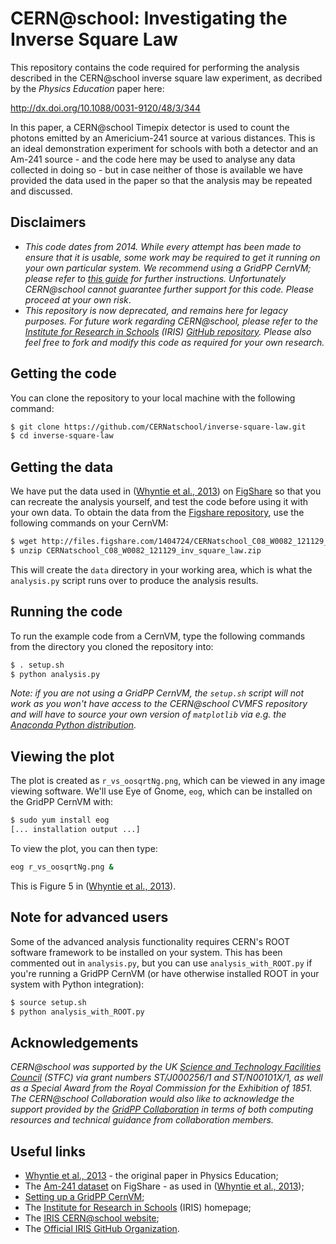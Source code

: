 # CERN@school: Investigating the Inverse Square Law
This repository contains the code required for performing
the analysis described in the CERN@school inverse square law experiment,
as decribed by the _Physics Education_ paper here:

http://dx.doi.org/10.1088/0031-9120/48/3/344

In this paper, a CERN@school Timepix detector is used to count the
photons emitted by an Americium-241 source at various distances.
This is an ideal demonstration experiment for schools with both
a detector and an Am-241 source - and the code here may be used
to analyse any data collected in doing so - but in case neither
of those is available we have provided the data used in the paper
so that the analysis may be repeated and discussed.


## Disclaimers
* _This code dates from 2014. While every attempt has been
made to ensure that it is usable, some work may be required to get it
running on your own particular system.
We recommend using a GridPP CernVM; please refer to
[this guide](http://doi.org/10.6084/m9.figshare.4552825.v1)
for further instructions.
Unfortunately CERN@school cannot guarantee further support for this code.
Please proceed at your own risk_.
* _This repository is now deprecated, and remains here for legacy purposes.
For future work regarding CERN@school, please refer to the
[Institute for Research in Schools](http://researchinschools.org) (IRIS)
[GitHub repository](https://github.com/InstituteForResearchInSchools).
Please also feel free to fork and modify this code as required for
your own research._


## Getting the code
You can clone the repository to your local machine with the following
command:

```bash
$ git clone https://github.com/CERNatschool/inverse-square-law.git
$ cd inverse-square-law
```


## Getting the data
We have put the data used in 
([Whyntie et al., 2013](http://dx.doi.org/10.1088/0031-9120/48/3/344))
on [FigShare](http://figshare.com) so that you can recreate the analysis
yourself, and test the code before using it with your own data.
To obtain the data from the
[Figshare repository](https://dx.doi.org/10.6084/m9.figshare.949631.v1),
use the following commands on your CernVM:

```bash
$ wget http://files.figshare.com/1404724/CERNatschool_C08_W0082_121129_inv_square_law.zip
$ unzip CERNatschool_C08_W0082_121129_inv_square_law.zip
```

This will create the `data` directory in your working area, which is what
the `analysis.py` script runs over to produce the analysis results.


## Running the code

To run the example code from a CernVM, type the following commands
from the directory you cloned the repository into:

```bash
$ . setup.sh
$ python analysis.py
```

_Note: if you are not using a GridPP CernVM, the `setup.sh` script
will not work as you won't have access to the CERN@school CVMFS
repository and will have to source your own version of
`matplotlib` via e.g. the
[Anaconda Python distribution](http://anaconda.org)._


## Viewing the plot
The plot is created as `r_vs_oosqrtNg.png`, which can be viewed in
any image viewing software. We'll use Eye of Gnome, `eog`, which can
be installed on the GridPP CernVM with:

```bash
$ sudo yum install eog
[... installation output ...]
```

To view the plot, you can then type:

```bash
eog r_vs_oosqrtNg.png &
```

This is Figure 5 in
([Whyntie et al., 2013](http://dx.doi.org/10.1088/0031-9120/48/3/344)).


## Note for advanced users
Some of the advanced analysis functionality requires
CERN's ROOT software framework to be installed on your system.
This has been commented out in `analysis.py`, but you can
use `analysis_with_ROOT.py` if you're running a GridPP CernVM
(or have otherwise installed ROOT in your system with Python
integration):

```bash
$ source setup.sh
$ python analysis_with_ROOT.py
```


## Acknowledgements
_CERN@school was supported by
the UK [Science and Technology Facilities Council](http://www.stfc.ac.uk) (STFC)
via grant numbers ST/J000256/1 and ST/N00101X/1,
as well as a Special Award from the Royal Commission for the Exhibition of 1851.
The CERN@school Collaboration would also like to acknowledge the support
provided by the [GridPP Collaboration](http://www.gridpp.ac.uk)
in terms of both computing resources and technical guidance from
collaboration members._


## Useful links
* [Whyntie et al., 2013](http://dx.doi.org/10.1088/0031-9120/48/3/344) - the original paper in Physics Education;
* The [Am-241 dataset](https://dx.doi.org/10.6084/m9.figshare.949631.v1) on FigShare - as used in ([Whyntie et al., 2013](http://dx.doi.org/10.1088/0031-9120/48/3/344));
* [Setting up a GridPP CernVM](http://doi.org/10.6084/m9.figshare.4552825.v1);
* The [Institute for Research in Schools](http://researchinschools.org) (IRIS) homepage;
* The [IRIS CERN@school website](http://researchinschools.org/CERN);
* The [Official IRIS GitHub Organization](https://github.com/InstituteForResearchInSchools).
